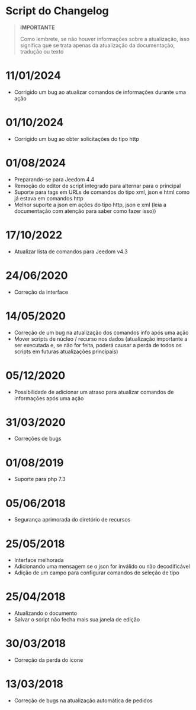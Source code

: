 # Script do Changelog

>**IMPORTANTE**
>
>Como lembrete, se não houver informações sobre a atualização, isso significa que se trata apenas da atualização da documentação, tradução ou texto

# 11/01/2024

- Corrigido um bug ao atualizar comandos de informações durante uma ação

# 01/10/2024

- Corrigido um bug ao obter solicitações do tipo http

# 01/08/2024

- Preparando-se para Jeedom 4.4
- Remoção do editor de script integrado para alternar para o principal
- Suporte para tags em URLs de comandos do tipo xml, json e html como já estava em comandos http
- Melhor suporte a json em ações do tipo http, json e xml (leia a documentação com atenção para saber como fazer isso))

# 17/10/2022

- Atualizar lista de comandos para Jeedom v4.3

# 24/06/2020

- Correção da interface

# 14/05/2020

- Correção de um bug na atualização dos comandos info após uma ação
- Mover scripts de núcleo / recurso nos dados (atualização importante a ser executada e, se não for feita, poderá causar a perda de todos os scripts em futuras atualizações principais)

# 05/12/2020

- Possibilidade de adicionar um atraso para atualizar comandos de informações após uma ação

# 31/03/2020

- Correções de bugs

# 01/08/2019

- Suporte para php 7.3

# 05/06/2018

- Segurança aprimorada do diretório de recursos

# 25/05/2018

- Interface melhorada
- Adicionando uma mensagem se o json for inválido ou não decodificável
- Adição de um campo para configurar comandos de seleção de tipo

# 25/04/2018

- Atualizando o documento
- Salvar o script não fecha mais sua janela de edição

# 30/03/2018

- Correção da perda do ícone

# 13/03/2018

- Correção de bugs na atualização automática de pedidos
